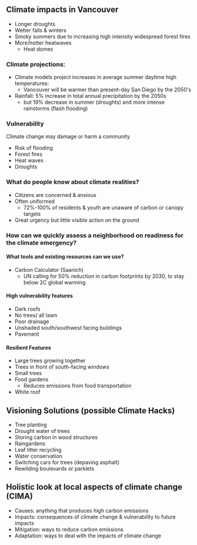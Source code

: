 ## Climate impacts in Vancouver
- Longer droughts
- Wetter falls & winters
- Smoky summers due to increasing high intensity widespread forest fires
- More/hotter heatwaves
	- Heat domes


### Climate projections:
- Climate models project increases in average summer daytime high temperatures:
	- Vancouver will be warmer than present-day San Diego by the 2050's
- Rainfall: 5% increase in total annual precipitation by the 2050s
	- but 19% decrease in summer (droughts) and more intense rainstorms (flash flooding)

### Vulnerability
Climate change may damage or harm a community
- Risk of flooding
- Forest fires
- Heat waves
- Droughts



### What do people know about climate realities?
- Citizens are concerned & anxious
- Often uniformed
	- 72%-100% of residents & youth are unaware of carbon or canopy targets
- Great urgency but little visible action on the ground


### How can we quickly assess a neighborhood on readiness for the climate emergency?

#### What tools and existing resources can we use?
- Carbon Calculator (Saanich)
	- UN calling for 50% reduction in carbon footprints by 2030, to stay below 2C global warming

#### High vulnerability features
- Dark roofs
- No trees/ all lawn
- Poor drainage
- Unshaded south/southwest facing buildings
- Pavement

#### Resilient Features
- Large trees growing together
- Trees in front of south-facing windows
- Small trees
- Food gardens
	- Reduces emissions from food transportation
- White roof


## Visioning Solutions (possible Climate Hacks)
- Tree planting
- Drought water of trees
- Storing carbon in wood structures
- Raingardens
- Leaf litter recycling
- Water conservation
- Switching cars for trees (depaving asphalt)
- Rewilding boulevards or parklets


## Holistic look at local aspects of climate change (CIMA)
- Causes: anything that produces high carbon emissions
- Impacts: consequences of climate change & vulnerability to future impacts
- Mitigation: ways to reduce carbon emissions
- Adaptation: ways to deal with the impacts of climate change




